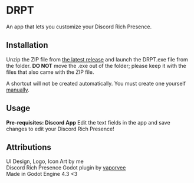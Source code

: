 # DRPT
An app that lets you customize your Discord Rich Presence.

## Installation

Unzip the ZIP file from [the latest release](https://github.com/lunauii/DRPT/releases/latest) and launch the DRPT.exe file from the folder.
**DO NOT** move the .exe out of the folder; please keep it with the files that also came with the ZIP file.

A shortcut will not be created automatically. You must create one yourself [manually](https://www.thewindowsclub.com/create-desktop-shortcut-windows-10).

## Usage
**Pre-requisites: Discord App**
Edit the text fields in the app and save changes to edit your Discord Rich Presence!

## Attributions

UI Design, Logo, Icon Art by me <br> 
Discord Rich Presence Godot plugin by [vaporvee](https://github.com/vaporvee/discord-rpc-godot) <br>
Made in Godot Engine 4.3 <3
